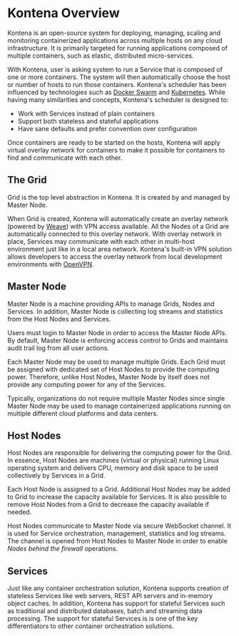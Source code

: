 # Kontena Overview

Kontena is an open-source system for deploying, managing, scaling and monitoring containerized applications across multiple hosts on any cloud infrastructure. It is primarily targeted for running applications composed of multiple containers, such as elastic, distributed micro-services.

With Kontena, user is asking system to run a Service that is composed of one or more containers. The system will then automatically choose the host or number of hosts to run those containers. Kontena's scheduler has been influenced by technologies such as [Docker Swarm](https://docs.docker.com/swarm/) and [Kubernetes](http://kubernetes.io/). While having many similarities and concepts, Kontena's scheduler is designed to:

* Work with Services instead of plain containers
* Support both stateless and stateful applications
* Have sane defaults and prefer convention over configuration

Once containers are ready to be started on the hosts, Kontena will apply virtual overlay network for containers to make it possible for containers to find and communicate with each other.

## The Grid

Grid is the top level abstraction in Kontena. It is created by and managed by Master Node.

When Grid is created, Kontena will automatically create an overlay network (powered by [Weave](http://weave.works/)) with VPN access available. All the Nodes of a Grid are automatically connected to this overlay network. With overlay network in place, Services may communicate with each other in multi-host environment just like in a local area network. Kontena's built-in VPN solution allows developers to access the overlay network from local development environments with [OpenVPN](https://openvpn.net/).

## Master Node

Master Node is a machine providing APIs to manage Grids, Nodes and Services. In addition, Master Node is collecting log streams and statistics from the Host Nodes and Services.

Users must login to Master Node in order to access the Master Node APIs. By default, Master Node is enforcing access control to Grids and maintains audit trail log from all user actions.

Each Master Node may be used to manage multiple Grids. Each Grid must be assigned with dedicated set of Host Nodes to provide the computing power. Therefore, unlike Host Nodes, Master Node by itself does not provide any computing power for any of the Services.

Typically, organizations do not require multiple Master Nodes since single Master Node may be used to manage containerized applications running on multiple different cloud platforms and data centers.

## Host Nodes

Host Nodes are responsible for delivering the computing power for the Grid. In essence, Host Nodes are machines (virtual or physical) running Linux operating system and delivers CPU, memory and disk space to be used collectively by Services in a Grid.

Each Host Node is assigned to a Grid. Additional Host Nodes may be added to Grid to increase the capacity available for Services. It is also possible to remove Host Nodes from a Grid to decrease the capacity available if needed.

Host Nodes communicate to Master Node via secure WebSocket channel. It is used for Service orchestration, management, statistics and log streams. The channel is opened from Host Nodes to Master Node in order to enable *Nodes behind the firewall* operations.

## Services

Just like any container orchestration solution, Kontena supports creation of stateless Services like web servers, REST API servers and in-memory object caches. In addition, Kontena has support for stateful Services such as traditional and distributed databases, batch and streaming data processing. The support for stateful Services is is one of the key differentiators to other container orchestration solutions.
